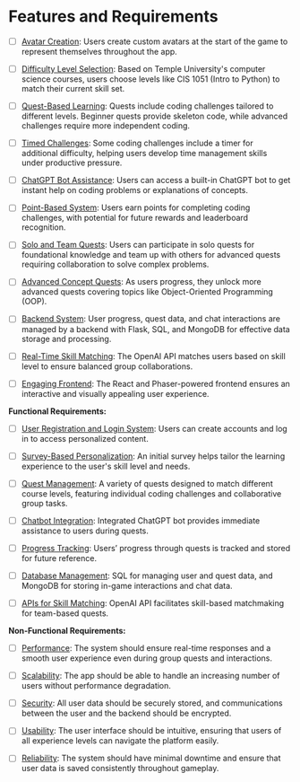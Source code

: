 # Features and Requirements

- [ ] <ins>Avatar Creation</ins>: Users create custom avatars at the start of the game to represent themselves throughout the app.
      
- [ ] <ins>Difficulty Level Selection</ins>: Based on Temple University's computer science courses, users choose levels like CIS 1051 (Intro to Python) to match their current skill set.
      
- [ ] <ins>Quest-Based Learning</ins>: Quests include coding challenges tailored to different levels. Beginner quests provide skeleton code, while advanced challenges require more independent coding.
      
- [ ] <ins>Timed Challenges</ins>: Some coding challenges include a timer for additional difficulty, helping users develop time management skills under productive pressure.
      
- [ ] <ins>ChatGPT Bot Assistance</ins>: Users can access a built-in ChatGPT bot to get instant help on coding problems or explanations of concepts.
      
- [ ] <ins>Point-Based System</ins>: Users earn points for completing coding challenges, with potential for future rewards and leaderboard recognition.
      
- [ ] <ins>Solo and Team Quests</ins>: Users can participate in solo quests for foundational knowledge and team up with others for advanced quests requiring collaboration to solve complex problems.
      
- [ ] <ins>Advanced Concept Quests</ins>: As users progress, they unlock more advanced quests covering topics like Object-Oriented Programming (OOP).
      
- [ ] <ins>Backend System</ins>: User progress, quest data, and chat interactions are managed by a backend with Flask, SQL, and MongoDB for effective data storage and processing.
      
- [ ] <ins>Real-Time Skill Matching</ins>: The OpenAI API matches users based on skill level to ensure balanced group collaborations.
      
- [ ] <ins>Engaging Frontend</ins>: The React and Phaser-powered frontend ensures an interactive and visually appealing user experience.


**Functional Requirements:**
- [ ] <ins>User Registration and Login System</ins>: Users can create accounts and log in to access personalized content.
      
- [ ] <ins>Survey-Based Personalization</ins>: An initial survey helps tailor the learning experience to the user's skill level and needs.

- [ ] <ins>Quest Management</ins>: A variety of quests designed to match different course levels, featuring individual coding challenges and collaborative group tasks.
      
- [ ] <ins>Chatbot Integration</ins>: Integrated ChatGPT bot provides immediate assistance to users during quests.
      
- [ ] <ins>Progress Tracking</ins>: Users’ progress through quests is tracked and stored for future reference.
      
- [ ] <ins>Database Management</ins>: SQL for managing user and quest data, and MongoDB for storing in-game interactions and chat data.
      
- [ ] <ins>APIs for Skill Matching</ins>: OpenAI API facilitates skill-based matchmaking for team-based quests.


**Non-Functional Requirements:**
- [ ] <ins>Performance</ins>: The system should ensure real-time responses and a smooth user experience even during group quests and interactions.
      
- [ ] <ins>Scalability</ins>: The app should be able to handle an increasing number of users without performance degradation.
      
- [ ] <ins>Security</ins>: All user data should be securely stored, and communications between the user and the backend should be encrypted.
      
- [ ] <ins>Usability</ins>: The user interface should be intuitive, ensuring that users of all experience levels can navigate the platform easily.
      
- [ ] <ins>Reliability</ins>: The system should have minimal downtime and ensure that user data is saved consistently throughout gameplay.

